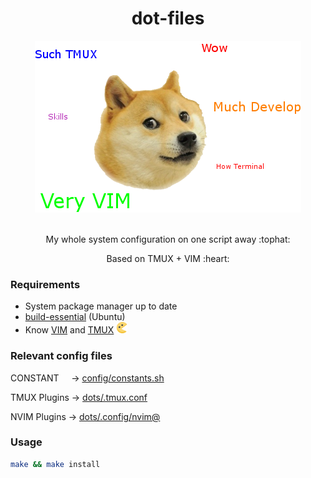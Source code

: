 <h1 align="center">dot-files</h1>

<div align="center">
  <img src="/img/logo.png" />
</div>

<br>

<div align="center">
  <p>My whole system configuration on one script away :tophat:</p>

  <p>Based on TMUX + VIM :heart:</p>
</div>

### Requirements

- System package manager up to date
- [build-essential](https://packages.ubuntu.com/trusty/build-essential) (Ubuntu)
- Know [VIM](https://www.vim.org/) and [TMUX](https://github.com/tmux/tmux/wiki) <img height="18px" width="18px" src="/img/pacman.png" />

### Relevant config files

CONSTANT &nbsp; &nbsp; -> [config/constants.sh](/config/constants.sh)

TMUX Plugins -> [dots/.tmux.conf](/dots/.tmux.conf)

NVIM Plugins -> [dots/.config/nvim@](https://gitlab.com/cabaalexander/nvim/blob/master/plugins/pluginmanager.vim)

### Usage

```bash
make && make install
```

